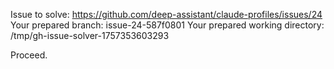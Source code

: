 Issue to solve: https://github.com/deep-assistant/claude-profiles/issues/24
Your prepared branch: issue-24-587f0801
Your prepared working directory: /tmp/gh-issue-solver-1757353603293

Proceed.